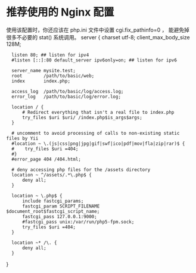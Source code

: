 # 推荐使用的 Nginx 配置
  使用该配置时，你还应该在 php.ini 文件中设置 cgi.fix_pathinfo=0 ， 能避免掉很多不必要的 stat() 系统调用。
  server {
      charset utf-8;
      client_max_body_size 128M;

      listen 80; ## listen for ipv4
      #listen [::]:80 default_server ipv6only=on; ## listen for ipv6

      server_name mysite.test;
      root        /path/to/basic/web;
      index       index.php;

      access_log  /path/to/basic/log/access.log;
      error_log   /path/to/basic/log/error.log;

      location / {
          # Redirect everything that isn't a real file to index.php
          try_files $uri $uri/ /index.php$is_args$args;
      }

      # uncomment to avoid processing of calls to non-existing static files by Yii
      #location ~ \.(js|css|png|jpg|gif|swf|ico|pdf|mov|fla|zip|rar)$ {
      #    try_files $uri =404;
      #}
      #error_page 404 /404.html;

      # deny accessing php files for the /assets directory
      location ~ ^/assets/.*\.php$ {
          deny all;
      }

      location ~ \.php$ {
          include fastcgi_params;
          fastcgi_param SCRIPT_FILENAME $document_root$fastcgi_script_name;
          fastcgi_pass 127.0.0.1:9000;
          #fastcgi_pass unix:/var/run/php5-fpm.sock;
          try_files $uri =404;
      }

      location ~* /\. {
          deny all;
      }
  }
